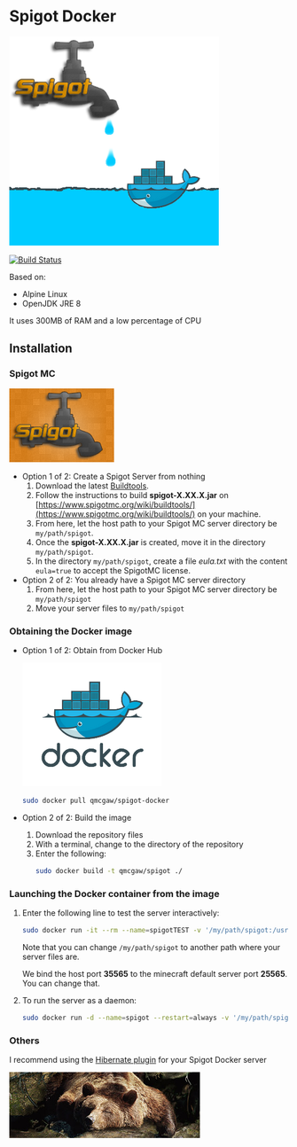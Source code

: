 # Spigot Docker

[![Spigot Docker](readme/title.png)](https://hub.docker.com/u/qmcgaw/spigot)

[![Build Status](https://travis-ci.org/qdm12/spigot-docker.svg?branch=master)](https://travis-ci.org/qdm12/spigot-docker)

Based on:
- Alpine Linux
- OpenJDK JRE 8

It uses 300MB of RAM and a low percentage of CPU

## Installation

### Spigot MC

[![Spigot](readme/spigot.png)](https://www.spigotmc.org)

- Option 1 of 2: Create a Spigot Server from nothing
    1. Download the latest [Buildtools](https://hub.spigotmc.org/jenkins/job/BuildTools/lastSuccessfulBuild/artifact/target/BuildTools.jar).
    2. Follow the instructions to build **spigot-X.XX.X.jar** on [https://www.spigotmc.org/wiki/buildtools/](https://www.spigotmc.org/wiki/buildtools/) on your machine.
    3. From here, let the host path to your Spigot MC server directory be `my/path/spigot`.
    4. Once the **spigot-X.XX.X.jar** is created, move it in the directory `my/path/spigot`.
    5. In the directory `my/path/spigot`, create a file *eula.txt* with the content `eula=true` to accept the SpigotMC license.
- Option 2 of 2: You already have a Spigot MC server directory
    1. From here, let the host path to your Spigot MC server directory be `my/path/spigot`
    2. Move your server files to `my/path/spigot`
    
### Obtaining the Docker image

- Option 1 of 2: Obtain from Docker Hub
    
    [![Docker container](readme/docker.png)](https://www.docker.com/)
    
    ```bash
    sudo docker pull qmcgaw/spigot-docker
    ```
    
- Option 2 of 2: Build the image
    1. Download the repository files
    2. With a terminal, change to the directory of the repository
    3. Enter the following:
        ```bash
        sudo docker build -t qmcgaw/spigot ./
        ```

### Launching the Docker container from the image

1. Enter the following line to test the server interactively:
    ```bash
    sudo docker run -it --rm --name=spigotTEST -v '/my/path/spigot:/usr/src/spigot' -p 35565:25565 qmcgaw/spigot
    ```
    
    Note that you can change `/my/path/spigot` to another path where your server files are.
    
    We bind the host port **35565** to the minecraft default server port **25565**. You can change that.
    
2. To run the server as a daemon:

    ```bash
    sudo docker run -d --name=spigot --restart=always -v '/my/path/spigot:/usr/src/spigot' -p 37050:25565 qmcgaw/spigot
    ```

### Others

I recommend using the [Hibernate plugin](https://www.spigotmc.org/resources/hibernate.4441/) for your Spigot Docker server

[![Hibernate plugin](readme/hibernate.png)](https://www.spigotmc.org/resources/hibernate.4441/)
